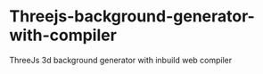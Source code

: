 # Threejs-background-generator-with-compiler
ThreeJs 3d background generator with inbuild web compiler

